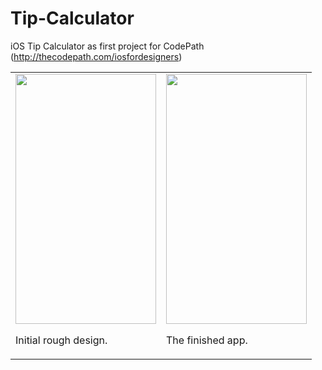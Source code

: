 Tip-Calculator
==============

iOS Tip Calculator as first project for CodePath (http://thecodepath.com/iosfordesigners)
<table>
<tr>
  <td>
    <img width="225" height="400" src="http://i.imgur.com/LJErAU4.jpg"/>
    <p>Initial rough design.</p>
  </td>
  <td>
    <img width="225" height="400" src="http://i.imgur.com/ImAIu1E.png"/>
    <p>The finished app.</p>
  </td>
</tr>
</table>
